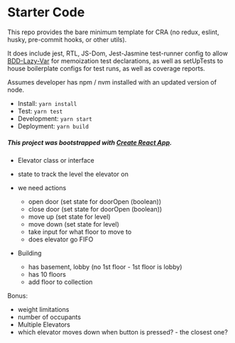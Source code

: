 # Starter Code

This repo provides the bare minimum template for CRA (no redux, eslint, husky, pre-commit hooks, or other utils).

It does include jest, RTL, JS-Dom, Jest-Jasmine test-runner config to allow [BDD-Lazy-Var](https://github.com/stalniy/bdd-lazy-var) for memoization test declarations, as well as setUpTests to house boilerplate configs for test runs, as well as coverage reports.

Assumes developer has npm / nvm installed with an updated version of node.

- Install: `yarn install`
- Test: `yarn test`
- Development: `yarn start`
- Deployment: `yarn build`

##### This project was bootstrapped with [Create React App](https://github.com/facebook/create-react-app).



- Elevator class or interface
- state to track the level the elevator on 
- we need actions
    - open door (set state for doorOpen (boolean))
    - close door (set state for doorOpen (boolean))
    - move up (set state for level)
    - move down (set state for level)
    - take input for what floor to move to
    - does elevator go FIFO 

-  Building 
    - has basement, lobby (no 1st floor - 1st floor is lobby)
    - has 10 floors
    - add floor to collection 

Bonus: 
 - weight limitations 
 - number of occupants
 - Multiple Elevators 
 - which elevator moves down when button is pressed? - the closest one? 
 